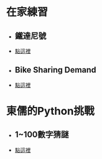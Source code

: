 # 在家練習

* ## 鐵達尼號  
* [點這裡](https://github.com/yuanahanlei/Others/tree/main/Titanic)

* ## Bike Sharing Demand
* [點這裡](https://github.com/yuanahanlei/Others/tree/main/BikeSharingDemand)

# 東儒的Python挑戰

* ## 1~100數字猜謎
* [點這裡]()
